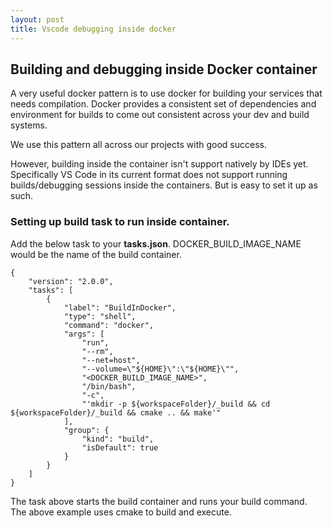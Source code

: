 ```yaml
---
layout: post
title: Vscode debugging inside docker
---
```



Building and debugging inside Docker container
----------------------------------------------
A very useful docker pattern is to use docker for building your services that needs compilation. Docker provides a consistent set of dependencies and environment for builds to come out consistent across your dev and build systems.

We use this pattern all across our projects with good success.

However, building inside the container isn't support natively by IDEs yet. Specifically VS Code in its current format does not support running builds/debugging sessions inside the containers. But is easy to set it up as such.

### Setting up build task to run inside container.
Add the below task to your **tasks.json**. DOCKER_BUILD_IMAGE_NAME would be the name of the build container.
```
{
    "version": "2.0.0",
    "tasks": [
        {
            "label": "BuildInDocker",
            "type": "shell",
            "command": "docker",
            "args": [
                "run",
                "--rm",
                "--net=host",
                "--volume=\"${HOME}\":\"${HOME}\"",
                "<DOCKER_BUILD_IMAGE_NAME>",
                "/bin/bash",
                "-c",
                "'mkdir -p ${workspaceFolder}/_build && cd ${workspaceFolder}/_build && cmake .. && make'"
            ],
            "group": {
                "kind": "build",
                "isDefault": true
            }
        }
    ]
}
```
The task above starts the build container and runs your build command. The above example uses cmake to build and execute. 
